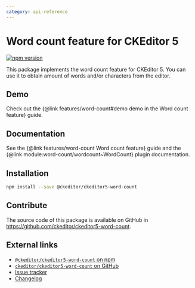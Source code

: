 ```yaml
---
category: api-reference
---
```


# Word count feature for CKEditor 5

[![npm version](https://badge.fury.io/js/%40ckeditor%2Fckeditor5-word-count.svg)](https://www.npmjs.com/package/@ckeditor/ckeditor5-word-count)

This package implements the word count feature for CKEditor 5. You can use it to obtain amount of words and/or characters from the editor.

## Demo

Check out the {@link features/word-count#demo demo in the Word count feature} guide.

## Documentation

See the {@link features/word-count Word count feature} guide and the {@link module:word-count/wordcount~WordCount} plugin documentation.

## Installation

```bash
npm install --save @ckeditor/ckeditor5-word-count
```

## Contribute

The source code of this package is available on GitHub in https://github.com/ckeditor/ckeditor5-word-count.

## External links

* [`@ckeditor/ckeditor5-word-count` on npm](https://www.npmjs.com/package/@ckeditor/ckeditor5-word-count)
* [`ckeditor/ckeditor5-word-count` on GitHub](https://github.com/ckeditor/ckeditor5-word-count)
* [Issue tracker](https://github.com/ckeditor/ckeditor5-word-count/issues)
* [Changelog](https://github.com/ckeditor/ckeditor5-word-count/blob/master/CHANGELOG.md)
